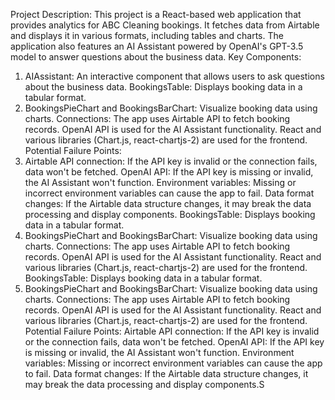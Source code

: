 
Project Description:
This project is a React-based web application that provides analytics for ABC Cleaning bookings. It fetches data from Airtable and displays it in various formats, including tables and charts. The application also features an AI Assistant powered by OpenAI's GPT-3.5 model to answer questions about the business data.
Key Components:
1. AIAssistant: An interactive component that allows users to ask questions about the business data.
BookingsTable: Displays booking data in a tabular format.
3. BookingsPieChart and BookingsBarChart: Visualize booking data using charts.
Connections:
The app uses Airtable API to fetch booking records.
OpenAI API is used for the AI Assistant functionality.
React and various libraries (Chart.js, react-chartjs-2) are used for the frontend.
Potential Failure Points:
1. Airtable API connection: If the API key is invalid or the connection fails, data won't be fetched.
OpenAI API: If the API key is missing or invalid, the AI Assistant won't function.
Environment variables: Missing or incorrect environment variables can cause the app to fail.
Data format changes: If the Airtable data structure changes, it may break the data processing and display components.
BookingsTable: Displays booking data in a tabular format.
3. BookingsPieChart and BookingsBarChart: Visualize booking data using charts.
Connections:
The app uses Airtable API to fetch booking records.
OpenAI API is used for the AI Assistant functionality.
React and various libraries (Chart.js, react-chartjs-2) are used for the frontend.
BookingsTable: Displays booking data in a tabular format.
3. BookingsPieChart and BookingsBarChart: Visualize booking data using charts.
Connections:
The app uses Airtable API to fetch booking records.
OpenAI API is used for the AI Assistant functionality.
React and various libraries (Chart.js, react-chartjs-2) are used for the frontend.
Potential Failure Points:
Airtable API connection: If the API key is invalid or the connection fails, data won't be fetched.
OpenAI API: If the API key is missing or invalid, the AI Assistant won't function.
Environment variables: Missing or incorrect environment variables can cause the app to fail.
Data format changes: If the Airtable data structure changes, it may break the data processing and display components.S